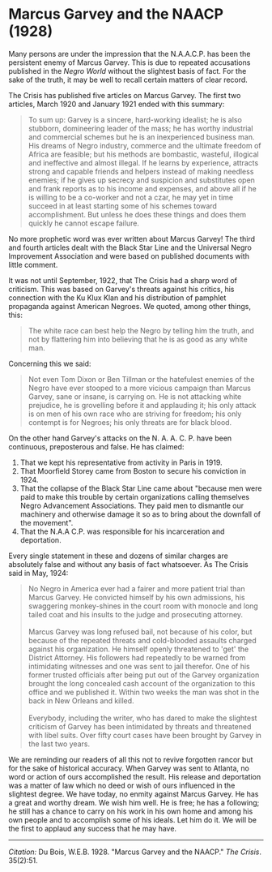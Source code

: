 <!--
title:   Marcus Garvey and the NAACP
author:  Du Bois, W.E.B.
journal: The Crisis
year:    1928
volume:  35
issue:   2
pages:   51
-->

# Marcus Garvey and the NAACP (1928)

Many persons are under the impression that the N.A.A.C.P. has been the persistent enemy of Marcus Garvey. This is due to repeated accusations published in the *Negro World* without the slightest basis of fact. For the sake of the truth, it may be well to recall certain matters of clear record.

The Crisis has published five articles on Marcus Garvey. The first two articles, March 1920 and January 1921 ended with this summary:

> To sum up: Garvey is a sincere, hard-working idealist; he is also stubborn, domineering leader of the mass; he has worthy industrial and commercial schemes but he is an inexperienced business man. His dreams of Negro industry, commerce and the ultimate freedom of Africa are feasible; but his methods are bombastic, wasteful, illogical and ineffective and almost illegal. If he learns by experience, attracts strong and capable friends and helpers instead of making needless enemies; if he gives up secrecy and suspicion and substitutes open and frank reports as to his income and expenses, and above all if he is willing to be a co-worker and not a czar, he may yet in time succeed in at least starting some of his schemes toward accomplishment. But unless he does these things and does them quickly he cannot escape failure.

No more prophetic word was ever written about Marcus Garvey! The third and fourth articles dealt with the Black Star Line and the Universal Negro Improvement Association and were based on published documents with little comment.

It was not until September, 1922, that The Crisis had a sharp word of criticism. This was based on Garvey's threats against his critics, his connection with the Ku Klux Klan and his distribution of pamphlet propaganda against American Negroes. We quoted, among other things, this:

> The white race can best help the Negro by telling him the truth, and not by flattering him into believing that he is as good as any white man.

Concerning this we said:

> Not even Tom Dixon or Ben Tillman or the hatefulest enemies of the Negro have ever stooped to a more vicious campaign than Marcus Garvey, sane or insane, is carrying on. He is not attacking white prejudice, he is grovelling before it and applauding it; his only attack is on men of his own race who are striving for freedom; his only contempt is for Negroes; his only threats are for black blood.

On the other hand Garvey's attacks on the N. A. A. C. P. have been continuous, preposterous and false. He has claimed:

1. That we kept his representative from activity in Paris in 1919.
2. That Moorfield Storey came from Boston to secure his conviction in 1924.
3. That the collapse of the Black Star Line came about "because men were paid to make this trouble by certain organizations calling themselves Negro Advancement Associations. They paid men to dismantle our machinery and otherwise damage it so as to bring about the downfall of the movement".
4. That the N.A.A C.P. was responsible for his incarceration and deportation.

Every single statement in these and dozens of similar charges are absolutely false and without any basis of fact whatsoever. As The Crisis said in May, 1924:

> No Negro in America ever had a fairer and more patient trial than Marcus Garvey. He convicted himself by his own admissions, his swaggering monkey-shines in the court room with monocle and long tailed coat and his insults to the judge and prosecuting attorney.    
> &nbsp;    
> Marcus Garvey was long refused bail, not because of his color, but because of the repeated threats and cold-blooded assaults charged against his organization. He himself openly threatened to 'get' the District Attorney. His followers had repeatedly to be warned from intimidating witnesses and one was sent to jail therefor. One of his former trusted officials after being put out of the Garvey organization brought the long concealed cash account of the organization to this office and we published it. Within two weeks the man was shot in the back in New Orleans and killed.    
> &nbsp;    
> Everybody, including the writer, who has dared to make the slightest criticism of Garvey has been intimidated by threats and threatened with libel suits. Over fifty court cases have been brought by Garvey in the last two years.

We are reminding our readers of all this not to revive forgotten rancor but for the sake of historical accuracy. When Garvey was sent to Atlanta, no word or action of ours accomplished the result. His release and deportation was a matter of law which no deed or wish of ours influenced in the slightest degree. We have today, no enmity against Marcus Garvey. He has a great and worthy dream. We wish him well. He is free; he has a following; he still has a chance to carry on his work in his own home and among his own people and to accomplish some of his ideals. Let him do it. We will be the first to applaud any success that he may have.

______________
*Citation:* Du Bois, W.E.B. 1928. "Marcus Garvey and the NAACP." *The Crisis*. 35(2):51.